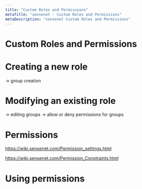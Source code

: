 ```yaml
---
title: "Custom Roles and Permissions"
metaTitle: "sensenet - Custom Roles and Permissions"
metaDescription: "sensenet Custom Roles and Permissions"
---
```


# Custom Roles and Permissions

# Creating a new role

-> group creation

# Modifying an existing role

-> editing groups
-> allow or deny permissions for groups

# Permissions

https://wiki.sensenet.com/Permission_settings.html

https://wiki.sensenet.com/Permission_Constraints.html

# Using permissions
